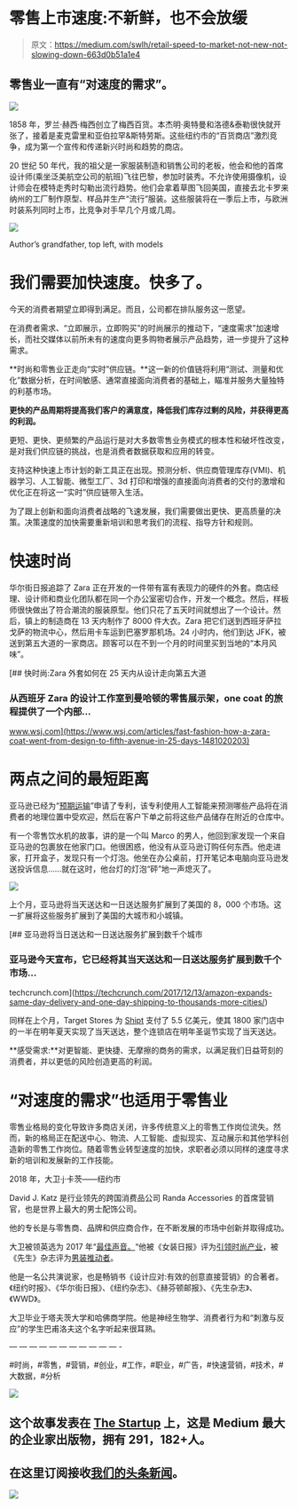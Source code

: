 # 零售上市速度:不新鲜，也不会放缓

> 原文：<https://medium.com/swlh/retail-speed-to-market-not-new-not-slowing-down-663d0b51a1e4>

## 零售业一直有“对速度的需求”。

![](img/b796d868c35510dd7ec1f9d57a32fc99.png)

1858 年，罗兰·赫西·梅西创立了梅西百货。本杰明·奥特曼和洛德&泰勒很快就开张了，接着是麦克雷里和亚伯拉罕&斯特劳斯。这些纽约市的“百货商店”激烈竞争，成为第一个宣传和传递新兴时尚和趋势的商店。

20 世纪 50 年代，我的祖父是一家服装制造和销售公司的老板，他会和他的首席设计师(乘坐泛美航空公司的航班)飞往巴黎，参加时装秀。不允许使用摄像机，设计师会在模特走秀时勾勒出流行趋势。他们会拿着草图飞回美国，直接去北卡罗来纳州的工厂制作原型、样品并生产“流行”服装。这些服装将在一季后上市，与欧洲时装系列同时上市，比竞争对手早几个月或几周。

![](img/d203d4df98dd3c0423c44cc04304b7da.png)

Author’s grandfather, top left, with models

# 我们需要加快速度。快多了。

今天的消费者期望立即得到满足。而且，公司都在排队服务这一愿望。

在消费者需求、“立即展示，立即购买”的时尚展示的推动下，“速度需求”加速增长，而社交媒体以前所未有的速度向更多购物者展示产品趋势，进一步提升了这种需求。

**时尚和零售业正走向“实时”供应链。**这一新的价值链将利用“测试、测量和优化”数据分析，在时间敏感、通常直接面向消费者的基础上，瞄准并服务大量独特的利基市场。

**更快的产品周期将提高我们客户的满意度，降低我们库存过剩的风险，并获得更高的利润。**

更短、更快、更频繁的产品运行是对大多数零售业务模式的根本性和破坏性改变，是对我们供应链的挑战，也是消费者数据获取和应用的转变。

支持这种快速上市计划的新工具正在出现。预测分析、供应商管理库存(VMI)、机器学习、人工智能、微型工厂、3d 打印和增强的直接面向消费者的交付的激增和优化正在将这一“实时”供应链带入生活。

为了跟上创新和面向消费者战略的飞速发展，我们需要做出更快、更高质量的决策。决策速度的加快需要重新培训和思考我们的流程、指导方针和规则。

# 快速时尚

华尔街日报追踪了 Zara 正在开发的一件带有富有表现力的硬件的外套。商店经理、设计师和商业化团队都在同一个办公室密切合作，开发一个概念。然后，样板师很快做出了符合潮流的服装原型。他们只花了五天时间就想出了一个设计。然后，镇上的制造商在 13 天内制作了 8000 件大衣。Zara 把它们送到西班牙萨拉戈萨的物流中心，然后用卡车运到巴塞罗那机场。24 小时内，他们到达 JFK，被送到第五大道的一家商店。顾客可以在不到一个月的时间里买到当地的“本月风味”。

[](https://www.wsj.com/articles/fast-fashion-how-a-zara-coat-went-from-design-to-fifth-avenue-in-25-days-1481020203) [## 快时尚:Zara 外套如何在 25 天内从设计走向第五大道

### 从西班牙 Zara 的设计工作室到曼哈顿的零售展示架，one coat 的旅程提供了一个内部…

www.wsj.com](https://www.wsj.com/articles/fast-fashion-how-a-zara-coat-went-from-design-to-fifth-avenue-in-25-days-1481020203) 

# 两点之间的最短距离

亚马逊已经为“[预期运输](https://www.google.com/patents/US8615473)”申请了专利，该专利使用人工智能来预测哪些产品将在消费者的地理位置中受欢迎，然后在客户下单之前将这些产品储存在附近的仓库中。

有一个零售饮水机的故事，讲的是一个叫 Marco 的男人，他回到家发现一个来自亚马逊的包裹放在他家门口。他很困惑，他没有从亚马逊订购任何东西。他走进家，打开盒子，发现只有一个灯泡。他坐在办公桌前，打开笔记本电脑向亚马逊发送投诉信息……就在这时，他台灯的灯泡“砰”地一声熄灭了。

![](img/df6a9b0ef9e08d063d39821fdb6c2d9d.png)

上个月，亚马逊将当天送达和一日送达服务扩展到了美国的 8，000 个市场。这一扩展将这些服务扩展到了美国的大城市和小城镇。

[](https://techcrunch.com/2017/12/13/amazon-expands-same-day-delivery-and-one-day-shipping-to-thousands-more-cities/) [## 亚马逊将当日送达和一日送达服务扩展到数千个城市

### 亚马逊今天宣布，它已经将其当天送达和一日送达服务扩展到数千个市场…

techcrunch.com](https://techcrunch.com/2017/12/13/amazon-expands-same-day-delivery-and-one-day-shipping-to-thousands-more-cities/) 

同样在上个月，Target Stores 为 [Shipt](https://www.linkedin.com/company/4809147/) 支付了 5.5 亿美元，使其 1800 家门店中的一半在明年夏天实现了当天送达，整个连锁店在明年圣诞节实现了当天送达。

**感受需求:**对更智能、更快捷、无摩擦的商务的需求，以满足我们日益苛刻的消费者，并以更低的风险创造更高的利润。

# “对速度的需求”也适用于零售业

零售业格局的变化导致许多商店关闭，许多传统意义上的零售工作岗位流失。然而，新的格局正在配送中心、物流、人工智能、虚拟现实、互动展示和其他学科创造新的零售工作岗位。随着零售业转型速度的加快，求职者必须以同样的速度寻求新的培训和发展新的工作技能。

2018 年，大卫·j·卡茨——纽约市

David J. Katz 是行业领先的跨国消费品公司 Randa Accessories 的首席营销官，也是世界上最大的男士配饰公司。

他的专长是与零售商、品牌和供应商合作，在不断发展的市场中创新并取得成功。

大卫被领英选为 2017 年“[最佳声音。](https://www.linkedin.com/pulse/linkedin-top-voices-2017-must-know-people-inspiring-todays-roth)“他被《女装日报》评为[引领时尚产业](https://www.google.com/url?sa=i&rct=j&q=&esrc=s&source=images&cd=&ved=0ahUKEwjO-M2y7ITYAhUHKiYKHcheAlkQjRwIBw&url=http%3A%2F%2Fwwd.com%2Fwwd-publications%2Fdigital-daily%2Fmondays-digital-daily-april-3-2017%2F&psig=AOvVaw1UUxt9X_VP2djw_y76zFzB&ust=1513180933315355)，被《先生》杂志评为[男装推动者](http://www.mr-mag.com/menswear-movers-of-2016/)。

他是一名公共演说家，也是畅销书《设计应对:有效的创意直接营销》的合著者。《纽约时报》、《华尔街日报》、《纽约杂志》、《赫芬顿邮报》、《先生杂志》、《WWD》。

大卫毕业于塔夫茨大学和哈佛商学院。他是神经生物学、消费者行为和“刺激与反应”的学生巴甫洛夫这个名字听起来很耳熟。

— — — — — — — — — — — -

#时尚，#零售，#营销，#创业，#工作，#职业，#广告，#快速营销，#技术，#大数据，#分析

![](img/731acf26f5d44fdc58d99a6388fe935d.png)

## 这个故事发表在 [The Startup](https://medium.com/swlh) 上，这是 Medium 最大的企业家出版物，拥有 291，182+人。

## 在这里订阅接收[我们的头条新闻](http://growthsupply.com/the-startup-newsletter/)。

![](img/731acf26f5d44fdc58d99a6388fe935d.png)
